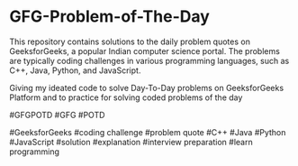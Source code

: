 # GFG-Problem-of-The-Day

This repository contains solutions to the daily problem quotes on GeeksforGeeks, a popular Indian computer science portal. The problems are typically coding challenges in various programming languages, such as C++, Java, Python, and JavaScript.

Giving my ideated code to solve Day-To-Day problems on GeeksforGeeks Platform and to practice for solving coded problems of the day

#GFGPOTD #GFG #POTD


#GeeksforGeeks
#coding challenge
#problem quote
#C++
#Java
#Python
#JavaScript
#solution
#explanation
#interview preparation
#learn programming
